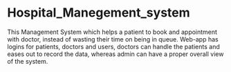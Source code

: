 # Hospital_Manegement_system
This Management System which helps a patient to book and appointment with doctor, instead of wasting their time on being in queue. Web-app has logins for patients, doctors and users, doctors can handle the patients and eases out to record the data, whereas admin can have a proper overall view of the system.
